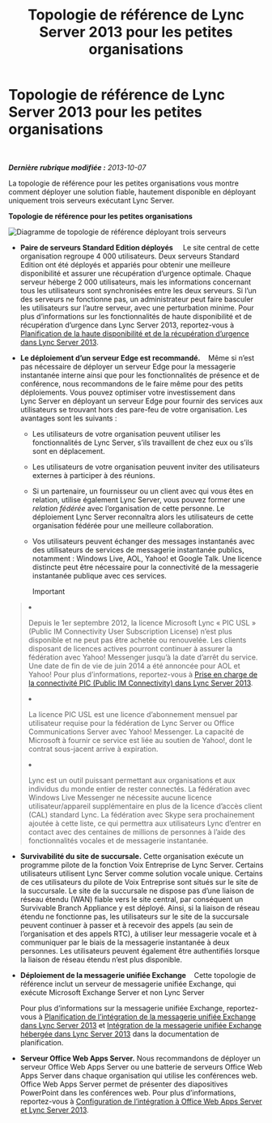 ﻿---
title: Topologie de référence de Lync Server 2013 pour les petites organisations
TOCTitle: Topologie de référence pour les petites organisations
ms:assetid: 0453aeee-c41f-44e6-a6e0-aaace526ca08
ms:mtpsurl: https://technet.microsoft.com/fr-fr/library/Gg398095(v=OCS.15)
ms:contentKeyID: 49296106
ms.date: 05/20/2016
mtps_version: v=OCS.15
ms.translationtype: HT
---

# Topologie de référence de Lync Server 2013 pour les petites organisations

 

_**Dernière rubrique modifiée :** 2013-10-07_

La topologie de référence pour les petites organisations vous montre comment déployer une solution fiable, hautement disponible en déployant uniquement trois serveurs exécutant Lync Server.

**Topologie de référence pour les petites organisations**

![Diagramme de topologie de référence déployant trois serveurs](images/Gg398095.25196d0d-dd07-451b-83ba-94c0ddf59030(OCS.15).jpg "Diagramme de topologie de référence déployant trois serveurs")

  - **Paire de serveurs Standard Edition déployés**     Le site central de cette organisation regroupe 4 000 utilisateurs. Deux serveurs Standard Edition ont été déployés et appariés pour obtenir une meilleure disponibilité et assurer une récupération d’urgence optimale. Chaque serveur héberge 2 000 utilisateurs, mais les informations concernant tous les utilisateurs sont synchronisées entre les deux serveurs. Si l’un des serveurs ne fonctionne pas, un administrateur peut faire basculer les utilisateurs sur l’autre serveur, avec une perturbation minime. Pour plus d’informations sur les fonctionnalités de haute disponibilité et de récupération d’urgence dans Lync Server 2013, reportez-vous à [Planification de la haute disponibilité et de la récupération d’urgence dans Lync Server 2013](lync-server-2013-planning-for-high-availability-and-disaster-recovery.md).

  - **Le déploiement d’un serveur Edge est recommandé.**    Même si n’est pas nécessaire de déployer un serveur Edge pour la messagerie instantanée interne ainsi que pour les fonctionnalités de présence et de conférence, nous recommandons de le faire même pour des petits déploiements. Vous pouvez optimiser votre investissement dans Lync Server en déployant un serveur Edge pour fournir des services aux utilisateurs se trouvant hors des pare-feu de votre organisation. Les avantages sont les suivants :
    
      - Les utilisateurs de votre organisation peuvent utiliser les fonctionnalités de Lync Server, s’ils travaillent de chez eux ou s’ils sont en déplacement.
    
      - Les utilisateurs de votre organisation peuvent inviter des utilisateurs externes à participer à des réunions.
    
      - Si un partenaire, un fournisseur ou un client avec qui vous êtes en relation, utilise également Lync Server, vous pouvez former une *relation fédérée* avec l’organisation de cette personne. Le déploiement Lync Server reconnaîtra alors les utilisateurs de cette organisation fédérée pour une meilleure collaboration.
    
      - Vos utilisateurs peuvent échanger des messages instantanés avec des utilisateurs de services de messagerie instantanée publics, notamment : Windows Live, AOL, Yahoo\! et Google Talk. Une licence distincte peut être nécessaire pour la connectivité de la messagerie instantanée publique avec ces services.
        
        > [!important]  
        > <ul>        
> <li><p>Depuis le 1er septembre 2012, la licence Microsoft Lync « PIC USL » (Public IM Connectivity User Subscription License) n’est plus disponible et ne peut pas être achetée ou renouvelée. Les clients disposant de licences actives pourront continuer à assurer la fédération avec Yahoo! Messenger jusqu’à la date d’arrêt du service. Une date de fin de vie de juin 2014 a été annoncée pour AOL et Yahoo! Pour plus d’informations, reportez-vous à <a href="lync-server-2013-support-for-public-instant-messenger-connectivity.md">Prise en charge de la connectivité PIC (Public IM Connectivity) dans Lync Server 2013</a>.</p></li>        
> <li><p>La licence PIC USL est une licence d’abonnement mensuel par utilisateur requise pour la fédération de Lync Server ou Office Communications Server avec Yahoo! Messenger. La capacité de Microsoft à fournir ce service est liée au soutien de Yahoo!, dont le contrat sous-jacent arrive à expiration.</p></li>        
> <li><p>Lync est un outil puissant permettant aux organisations et aux individus du monde entier de rester connectés. La fédération avec Windows Live Messenger ne nécessite aucune licence utilisateur/appareil supplémentaire en plus de la licence d’accès client (CAL) standard Lync. La fédération avec Skype sera prochainement ajoutée à cette liste, ce qui permettra aux utilisateurs Lync d’entrer en contact avec des centaines de millions de personnes à l’aide des fonctionnalités vocales et de messagerie instantanée.</p></li>        </ul>


  - **Survivabilité du site de succursale.** Cette organisation exécute un programme pilote de la fonction Voix Entreprise de Lync Server. Certains utilisateurs utilisent Lync Server comme solution vocale unique. Certains de ces utilisateurs du pilote de Voix Entreprise sont situés sur le site de la succursale. Le site de la succursale ne dispose pas d’une liaison de réseau étendu (WAN) fiable vers le site central, par conséquent un Survivable Branch Appliance y est déployé. Ainsi, si la liaison de réseau étendu ne fonctionne pas, les utilisateurs sur le site de la succursale peuvent continuer à passer et à recevoir des appels (au sein de l’organisation et des appels RTC), à utiliser leur messagerie vocale et à communiquer par le biais de la messagerie instantanée à deux personnes. Les utilisateurs peuvent également être authentifiés lorsque la liaison de réseau étendu n’est plus disponible.

  - **Déploiement de la messagerie unifiée Exchange**    Cette topologie de référence inclut un serveur de messagerie unifiée Exchange, qui exécute Microsoft Exchange Server et non Lync Server
    
    Pour plus d’informations sur la messagerie unifiée Exchange, reportez-vous à [Planification de l’intégration de la messagerie unifiée Exchange dans Lync Server 2013](lync-server-2013-planning-for-exchange-unified-messaging-integration.md) et [Intégration de la messagerie unifiée Exchange hébergée dans Lync Server 2013](lync-server-2013-hosted-exchange-unified-messaging-integration.md) dans la documentation de planification.

  - **Serveur Office Web Apps Server.** Nous recommandons de déployer un serveur Office Web Apps Server ou une batterie de serveurs Office Web Apps Server dans chaque organisation qui utilise les conférences web. Office Web Apps Server permet de présenter des diapositives PowerPoint dans les conférences web. Pour plus d’informations, reportez-vous à [Configuration de l’intégration à Office Web Apps Server et Lync Server 2013](lync-server-2013-enabling-office-web-apps-server-and-lync-server-2013.md).

